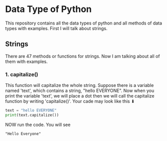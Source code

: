 # Data Type of Python
This repository contains all the data types of python and all methods of data types with examples. First I will talk about strings.

## Strings
There are 47 methods or functions for strings. Now I am talking about all of them with examples.


### 1. capitalize()
This function will capitalize the whole string. Suppose there is a variable named 'text', which contains a string, "hello EVERYONE". Now when you print the variable 'text', we will place
a dot then we will call the capitalize function by writing 'capitalize()'. Your cade may look like this ⬇
``` python
text = "hello EVERYONE"
print(text.capitalize())
```
NOW run the code. You will see
``` pyhon
"Hello Everyone"
```
